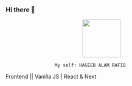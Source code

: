 ### Hi there 👋

<div id="header" align="center">
  <img src="https://media.giphy.com/media/qgQUggAC3Pfv687qPC/giphy.gif" width="100"/>
</div>

                      My self: HASEEB ALAM RAFIQ  

Frontend || Vanilla JS | React & Next

